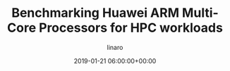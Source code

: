 ---
author: linaro
categories:
- events
- workshop
- arm-hpc-2019
comments: false
event: arm-hpc-2019
date: '2019-01-21 06:00:00+00:00'
image:
  featured: true
  path: /assets/images/content/hpc-asia-2019-share-image.png
layout: resource-post
title: 'Benchmarking Huawei ARM Multi-Core Processors for HPC workloads'
speakers:
- biography: '""'
  company: Shanghai JiaoTong University
  job-title: 
  name: Prof.Lin XinHua
youtube_video_url: https://www.youtube.com/watch?v=vZo_mpV4YYU&list=PLKZSArYQptsPLGSEUycUowh9oy8WF_epV&index=9&t=0s
amazon_s3_presentation_url: https://s3.amazonaws.com/static-linaro-org/event-resources/arm-hpc-2019/slides/BenchmarkingHuaweiARMMulti-CoreProcessorsforHPCworkloads6.pdf
---